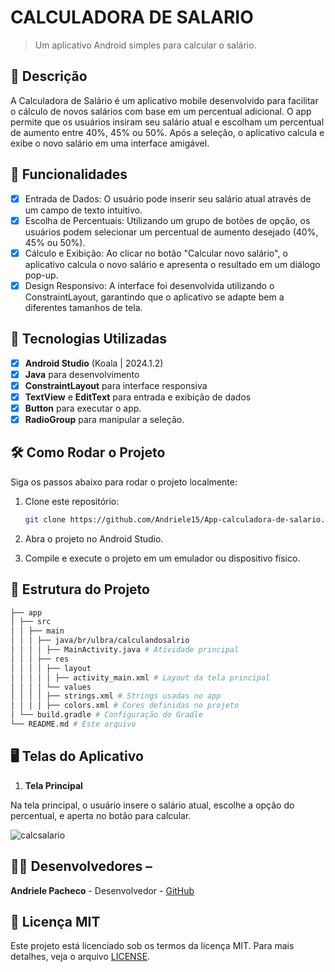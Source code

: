 # **CALCULADORA DE SALARIO**

> Um aplicativo Android simples para calcular o salário.

## 📱 Descrição

A Calculadora de Salário é um aplicativo mobile desenvolvido para facilitar o cálculo de novos salários com base em um percentual adicional. 
O app permite que os usuários insiram seu salário atual e escolham um percentual de aumento entre 40%, 45% ou 50%. Após a seleção, o aplicativo calcula e exibe o novo salário em uma interface amigável.
## 🔧 Funcionalidades

- [x] Entrada de Dados: O usuário pode inserir seu salário atual através de um campo de texto intuitivo.
- [x] Escolha de Percentuais: Utilizando um grupo de botões de opção, os usuários podem selecionar um percentual de aumento desejado (40%, 45% ou 50%).
- [x] Cálculo e Exibição: Ao clicar no botão "Calcular novo salário", o aplicativo calcula o novo salário e apresenta o resultado em um diálogo pop-up.
- [x] Design Responsivo: A interface foi desenvolvida utilizando o ConstraintLayout, garantindo que o aplicativo se adapte bem a diferentes tamanhos de tela.

## 🚀 Tecnologias Utilizadas

- [x] **Android Studio** (Koala | 2024.1.2)
- [x] **Java** para desenvolvimento
- [x] **ConstraintLayout** para interface responsiva
- [x] **TextView** e **EditText** para entrada e exibição de dados
- [x] **Button**  para executar o app.
- [X]  **RadioGroup** para manipular a seleção.

## 🛠️ Como Rodar o Projeto

Siga os passos abaixo para rodar o projeto localmente:

1. Clone este repositório:

    ```bash
    git clone https://github.com/Andriele15/App-calculadora-de-salario.git

    ```

2. Abra o projeto no Android Studio.
3. Compile e execute o projeto em um emulador ou dispositivo físico.

## 📂 Estrutura do Projeto

```bash
├── app
│ ├── src
│ │ ├── main
│ │ │ ├── java/br/ulbra/calculandosalrio
│ │ │ │ ├── MainActivity.java # Atividade principal 
│ │ │ ├── res
│ │ │ │ ├── layout
│ │ │ │ │ ├── activity_main.xml # Layout da tela principal
│ │ │ │ └── values
│ │ │ │ ├── strings.xml # Strings usadas no app
│ │ │ │ ├── colors.xml # Cores definidas no projeto
│ └── build.gradle # Configuração do Gradle
└── README.md # Este arquivo
```
 
 ## 🖥️ Telas do Aplicativo

1. **Tela Principal**
 
Na tela principal, o usuário insere o salário atual, escolhe a opção do percentual, e aperta no botão para calcular.
 
![calcsalario](https://github.com/user-attachments/assets/f8292955-a9d6-4e86-82af-caac0dbdc571)

 
## 👨‍💻 Desenvolvedores –

**Andriele Pacheco** - Desenvolvedor - [GitHub](https://github.com/Andriele15)
 
 ## 📄 Licença MIT

Este projeto está licenciado sob os termos da licença MIT. 
Para mais
detalhes, veja o arquivo [LICENSE](LICENSE).
